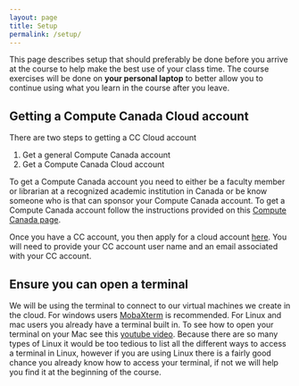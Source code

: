 ```yaml
---
layout: page
title: Setup
permalink: /setup/
---
```


This page describes setup that should preferably be done before you arrive at the course to help make the best use of your class time. The course exercises will be done on **your personal laptop** to better allow you to continue using what you learn in the course after you leave.

## Getting a Compute Canada Cloud account

There are two steps to getting a CC Cloud account

1. Get a general Compute Canada account
2. Get a Compute Canada Cloud account

To get a Compute Canada account you need to either be a faculty member or librarian at a recognized academic institution in Canada or be know someone who is that can sponsor your Compute Canada account. To get a Compute Canada account follow the instructions provided on this [Compute Canada page](https://www.computecanada.ca/research-portal/account-management/apply-for-an-account/).

Once you have a CC account, you then apply for a cloud account [here](https://www.computecanada.ca/research-portal/national-services/compute-canada-cloud/create-a-cloud-account/). You will need to provide your CC account user name and an email associated with your CC account.

## Ensure you can open a terminal

We will be using the terminal to connect to our virtual machines we create in the cloud. For windows users [MobaXterm](http://mobaxterm.mobatek.net/) is recommended. For Linux and mac users you already have a terminal built in. To see how to open your terminal on your Mac see this [youtube video](https://www.youtube.com/watch?v=zw7Nd67_aFw). Because there are so many types of Linux it would be too tedious to list all the different ways to access a terminal in Linux, however if you are using Linux there is a fairly good chance you already know how to access your terminal, if not we will help you find it at the beginning of the course.
